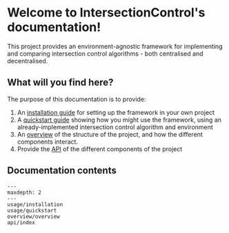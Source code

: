 # Welcome to IntersectionControl's documentation!

This project provides an environment-agnostic framework for implementing and comparing intersection control 
algorithms - both centralised and decentralised.

## What will you find here?

The purpose of this documentation is to provide:
1. An [installation guide](usage/installation.md) for setting up the framework in your own project
2. A [quickstart guide](usage/quickstart.md) showing how you might use the framework, using an already-implemented 
   intersection control algorithm and environment
3. An [overview](overview/overview.md) of the structure of the project, and how the different components interact.
4. Provide the [API](api/index.md) of the different components of the project

## Documentation contents
```{toctree}
---
maxdepth: 2
---
usage/installation
usage/quickstart
overview/overview
api/index
```